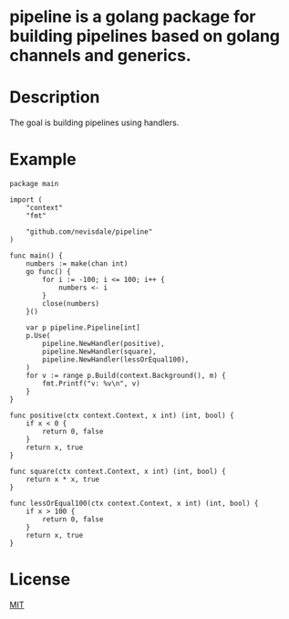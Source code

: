 # pipeline is a golang package for building pipelines based on golang channels and generics.

# Description
The goal is building pipelines using handlers.

# Example

```golang
package main

import (
	"context"
	"fmt"

    "github.com/nevisdale/pipeline"
)

func main() {
	numbers := make(chan int)
	go func() {
		for i := -100; i <= 100; i++ {
			numbers <- i
		}
		close(numbers)
	}()

	var p pipeline.Pipeline[int]
	p.Use(
		pipeline.NewHandler(positive),
		pipeline.NewHandler(square),
		pipeline.NewHandler(lessOrEqual100),
	)
	for v := range p.Build(context.Background(), m) {
		fmt.Printf("v: %v\n", v)
	}
}

func positive(ctx context.Context, x int) (int, bool) {
	if x < 0 {
		return 0, false
	}
	return x, true
}

func square(ctx context.Context, x int) (int, bool) {
	return x * x, true
}

func lessOrEqual100(ctx context.Context, x int) (int, bool) {
	if x > 100 {
		return 0, false
	}
	return x, true
}
```

# License
[MIT](LICENSE)
